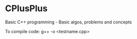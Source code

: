 # CPlusPlus
Basic C++ programming - Basic algos, problems and concepts

To compile code:
g++ -o <testname> <testname.cpp>
